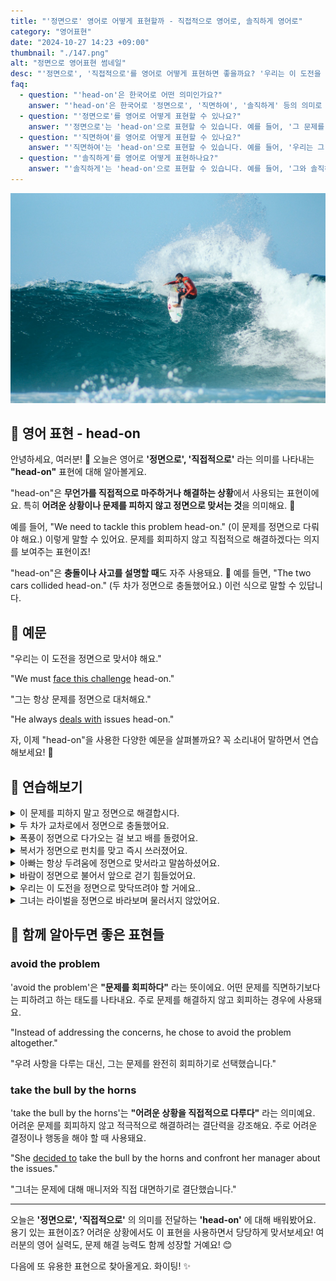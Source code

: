 ```yaml
---
title: "'정면으로' 영어로 어떻게 표현할까 - 직접적으로 영어로, 솔직하게 영어로"
category: "영어표현"
date: "2024-10-27 14:23 +09:00"
thumbnail: "./147.png"
alt: "정면으로 영어표현 썸네일"
desc: "'정면으로', '직접적으로'를 영어로 어떻게 표현하면 좋을까요? '우리는 이 도전을 정면으로 맞서야 해요.', '그는 항상 문제를 정면으로 다뤄요.' 등을 영어로 표현하는 법을 배워봅시다. 다양한 예문을 통해서 연습하고 본인의 표현으로 만들어 보세요."
faq:
  - question: "'head-on'은 한국어로 어떤 의미인가요?"
    answer: "'head-on'은 한국어로 '정면으로', '직면하여', '솔직하게' 등의 의미로 번역될 수 있습니다. 주로 문제나 상황을 직접적으로 다루는 경우에 사용됩니다."
  - question: "'정면으로'를 영어로 어떻게 표현할 수 있나요?"
    answer: "'정면으로'는 'head-on'으로 표현할 수 있습니다. 예를 들어, '그 문제를 정면으로 다루어야 해'는 'We need to deal with the issue head-on'으로 말할 수 있습니다."
  - question: "'직면하여'를 영어로 어떻게 표현할 수 있나요?"
    answer: "'직면하여'는 'head-on'으로 표현할 수 있습니다. 예를 들어, '우리는 그 도전에 직면하여 최선을 다해야 해'는 'We must face that challenge head-on'으로 말할 수 있습니다."
  - question: "'솔직하게'를 영어로 어떻게 표현하나요?"
    answer: "'솔직하게'는 'head-on'으로 표현할 수 있습니다. 예를 들어, '그와 솔직하게 이야기해야 해'는 'I need to talk to him head-on'으로 표현할 수 있습니다."
---
```


![큰 파도를 타고 있는 서퍼](./147-1.jpg)

## 🌟 영어 표현 - head-on

안녕하세요, 여러분! 👋 오늘은 영어로 **'정면으로', '직접적으로'** 라는 의미를 나타내는 **"head-on"** 표현에 대해 알아볼게요.

"head-on"은 **무언가를 직접적으로 마주하거나 해결하는 상황**에서 사용되는 표현이에요. 특히 **어려운 상황이나 문제를 피하지 않고 정면으로 맞서는 것**을 의미해요. 💪

예를 들어, "We need to tackle this problem head-on." (이 문제를 정면으로 다뤄야 해요.) 이렇게 말할 수 있어요. 문제를 회피하지 않고 직접적으로 해결하겠다는 의지를 보여주는 표현이죠!

"head-on"은 **충돌이나 사고를 설명할 때**도 자주 사용돼요. 🚗 예를 들면, "The two cars collided head-on." (두 차가 정면으로 충돌했어요.) 이런 식으로 말할 수 있답니다.

<script async src="https://pagead2.googlesyndication.com/pagead/js/adsbygoogle.js?client=ca-pub-1465612013356152"
     crossorigin="anonymous"></script>
<!-- engple-horizontal-ad -->

<ins class="adsbygoogle"
     style="display:block"
     data-ad-client="ca-pub-1465612013356152"
     data-ad-slot="2106896038"
     data-ad-format="auto"
     data-full-width-responsive="true"></ins>

<script>
     (adsbygoogle = window.adsbygoogle || []).push({});
</script>

## 📖 예문

"우리는 이 도전을 정면으로 맞서야 해요."

"We must [face this challenge](/blog/in-english/144.face-something) head-on."

"그는 항상 문제를 정면으로 대처해요."

"He always [deals with](/blog/in-english/157.deal-with/) issues head-on."

자, 이제 "head-on"을 사용한 다양한 예문을 살펴볼까요? 꼭 소리내어 말하면서 연습해보세요! 🎯

## 💬 연습해보기

<details>
<summary>이 문제를 피하지 말고 정면으로 해결합시다.</summary>
<span>Let's address this problem head-on <a href="/blog/in-english/169.instead-of/">instead of</a> avoiding it.</span>
</details>

<details>
<summary>두 차가 교차로에서 정면으로 충돌했어요.</summary>
<span>The two cars crashed head-on at the intersection.</span>
</details>

<details>
<summary>폭풍이 정면으로 다가오는 걸 보고 배를 돌렸어요.</summary>
<span>I saw the storm coming head-on, so I turned the boat around.</span>
</details>

<details>
<summary>복서가 정면으로 펀치를 맞고 즉시 쓰러졌어요.</summary>
<span>The boxer took a punch head-on and went down immediately.</span>
</details>

<details>
<summary>아빠는 항상 두려움에 정면으로 맞서라고 말씀하셨어요.</summary>
<span>My dad always told me to <a href="/blog/in-english/144.face-something">face my fears</a> head-on.</span>
</details>

<details>
<summary>바람이 정면으로 불어서 앞으로 걷기 힘들었어요.</summary>
<span>The wind was blowing head-on, making it hard to walk forward.</span>
</details>

<details>
<summary>우리는 이 도전을 정면으로 맞닥뜨려야 할 거에요..</summary>
<span>We're gonna have to meet this challenge head-on.</span>
</details>

<details>
<summary>그녀는 라이벌을 정면으로 바라보며 물러서지 않았어요.</summary>
<span>She <a href="/blog/in-english/087.stare-at/">stared at</a> her rival head-on and didn't back down.</span>
</details>

## 🤝 함께 알아두면 좋은 표현들

### avoid the problem

'avoid the problem'은 **"문제를 회피하다"** 라는 뜻이에요. 어떤 문제를 직면하기보다는 피하려고 하는 태도를 나타내요. 주로 문제를 해결하지 않고 회피하는 경우에 사용돼요.

"Instead of addressing the concerns, he chose to avoid the problem altogether."

"우려 사항을 다루는 대신, 그는 문제를 완전히 회피하기로 선택했습니다."

### take the bull by the horns

'take the bull by the horns'는 **"어려운 상황을 직접적으로 다루다"** 라는 의미예요. 어려운 문제를 회피하지 않고 적극적으로 해결하려는 결단력을 강조해요. 주로 어려운 결정이나 행동을 해야 할 때 사용돼요.

"She [decided to](/blog/in-english/062.decide-to/) take the bull by the horns and confront her manager about the issues."

"그녀는 문제에 대해 매니저와 직접 대면하기로 결단했습니다."

---

오늘은 **'정면으로', '직접적으로'** 의 의미를 전달하는 **'head-on'** 에 대해 배워봤어요. 용기 있는 표현이죠? 어려운 상황에서도 이 표현을 사용하면서 당당하게 맞서보세요! 여러분의 영어 실력도, 문제 해결 능력도 함께 성장할 거예요! 😊

다음에 또 유용한 표현으로 찾아올게요. 화이팅! ✨

